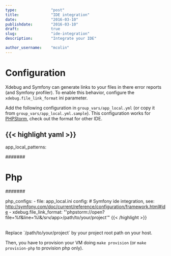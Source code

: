 ```yaml
---
type:               "post"
title:              "IDE integration"
date:               "2016-03-10"
publishdate:        "2016-03-10"
draft:              true
slug:               "ide-integration"
description:        "Integrate your IDE"

author_username:    "mcolin"
---
```


# Configuration

Xdebug and Symfony can generate links to your files in there error reports (and Symfony profiler). To enable this behavior, configure the `xdebug.file_link_format` ini parameter.

Add the following configuration in `group_vars/app_local.yml` (or copy it from `group_vars/app_local.yml.sample`). This configuration works for [PHPStorm](https://www.jetbrains.com/phpstorm/), check out the format for other IDE. 

{{< highlight yaml >}}
---

app_local_patterns:

  #######
  # Php #
  #######

  php_configs:
    - file: app_local.ini
      config:
        # Symfony ide integration, see: http://symfony.com/doc/current/reference/configuration/framework.html#ide
        - xdebug.file_link_format: "'phpstorm://open?file=%f&line=%l&/srv/app>/path/to/your/project'"
{{< /highlight >}}

<br>
Replace `/path/to/your/project` by your project root path on your host.

Then, you have to provision your VM doing `make provision` (or `make provision-php` to provision php only).
